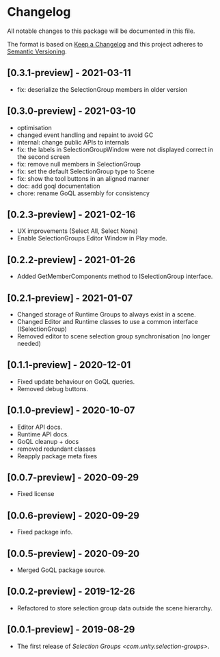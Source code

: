 # Changelog
All notable changes to this package will be documented in this file.

The format is based on [Keep a Changelog](http://keepachangelog.com/en/1.0.0/)
and this project adheres to [Semantic Versioning](http://semver.org/spec/v2.0.0.html).

## [0.3.1-preview] - 2021-03-11
* fix: deserialize the SelectionGroup members in older version

## [0.3.0-preview] - 2021-03-10

* optimisation 
* changed event handling and repaint to avoid GC
* internal: change public APIs to internals 
* fix: the labels in SelectionGroupWindow were not displayed correct in the second screen 
* fix: remove null members in SelectionGroup
* fix: set the default SelectionGroup type to Scene 
* fix: show the tool buttons in an aligned manner 
* doc: add goql documentation
* chore: rename GoQL assembly for consistency

## [0.2.3-preview] - 2021-02-16

* UX improvements (Select All, Select None)
* Enable SelectionGroups Editor Window in Play mode.

## [0.2.2-preview] - 2021-01-26

* Added GetMemberComponents method to ISelectionGroup interface.

## [0.2.1-preview] - 2021-01-07

* Changed storage of Runtime Groups to always exist in a scene.
* Changed Editor and Runtime classes to use a common interface (ISelectionGroup)
* Removed editor to scene selection group synchronisation (no longer needed)

## [0.1.1-preview] - 2020-12-01

* Fixed update behaviour on GoQL queries.
* Removed debug buttons.

## [0.1.0-preview] - 2020-10-07

* Editor API docs. 
* Runtime API docs.
* GoQL cleanup + docs
* removed redundant classes
* Reapply package meta fixes

## [0.0.7-preview] - 2020-09-29

* Fixed license

## [0.0.6-preview] - 2020-09-29

* Fixed package info.

## [0.0.5-preview] - 2020-09-20

* Merged GoQL package source.

## [0.0.2-preview] - 2019-12-26

* Refactored to store selection group data outside the scene hierarchy.

## [0.0.1-preview] - 2019-08-29

* The first release of *Selection Groups \<com.unity.selection-groups\>*.

